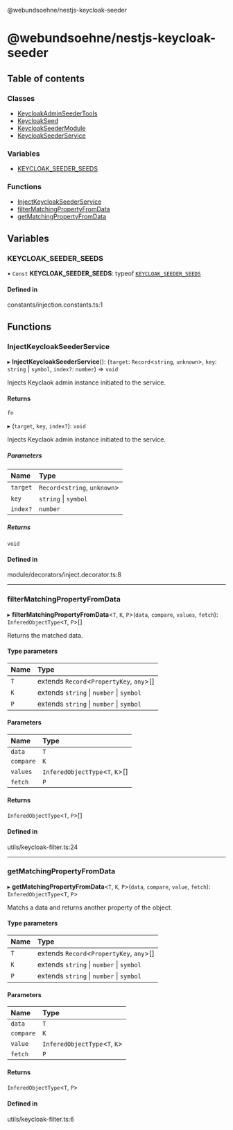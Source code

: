 @webundsoehne/nestjs-keycloak-seeder

# @webundsoehne/nestjs-keycloak-seeder

## Table of contents

### Classes

- [KeycloakAdminSeederTools](classes/KeycloakAdminSeederTools.md)
- [KeycloakSeed](classes/KeycloakSeed.md)
- [KeycloakSeederModule](classes/KeycloakSeederModule.md)
- [KeycloakSeederService](classes/KeycloakSeederService.md)

### Variables

- [KEYCLOAK\_SEEDER\_SEEDS](README.md#keycloak_seeder_seeds)

### Functions

- [InjectKeycloakSeederService](README.md#injectkeycloakseederservice)
- [filterMatchingPropertyFromData](README.md#filtermatchingpropertyfromdata)
- [getMatchingPropertyFromData](README.md#getmatchingpropertyfromdata)

## Variables

### KEYCLOAK\_SEEDER\_SEEDS

• `Const` **KEYCLOAK\_SEEDER\_SEEDS**: typeof [`KEYCLOAK_SEEDER_SEEDS`](README.md#keycloak_seeder_seeds)

#### Defined in

constants/injection.constants.ts:1

## Functions

### InjectKeycloakSeederService

▸ **InjectKeycloakSeederService**(): (`target`: `Record`<`string`, `unknown`\>, `key`: `string` \| `symbol`, `index?`: `number`) => `void`

Injects Keyclaok admin instance initiated to the service.

#### Returns

`fn`

▸ (`target`, `key`, `index?`): `void`

Injects Keyclaok admin instance initiated to the service.

##### Parameters

| Name | Type |
| :------ | :------ |
| `target` | `Record`<`string`, `unknown`\> |
| `key` | `string` \| `symbol` |
| `index?` | `number` |

##### Returns

`void`

#### Defined in

module/decorators/inject.decorator.ts:8

___

### filterMatchingPropertyFromData

▸ **filterMatchingPropertyFromData**<`T`, `K`, `P`\>(`data`, `compare`, `values`, `fetch`): `InferedObjectType`<`T`, `P`\>[]

Returns the matched data.

#### Type parameters

| Name | Type |
| :------ | :------ |
| `T` | extends `Record`<`PropertyKey`, `any`\>[] |
| `K` | extends `string` \| `number` \| `symbol` |
| `P` | extends `string` \| `number` \| `symbol` |

#### Parameters

| Name | Type |
| :------ | :------ |
| `data` | `T` |
| `compare` | `K` |
| `values` | `InferedObjectType`<`T`, `K`\>[] |
| `fetch` | `P` |

#### Returns

`InferedObjectType`<`T`, `P`\>[]

#### Defined in

utils/keycloak-filter.ts:24

___

### getMatchingPropertyFromData

▸ **getMatchingPropertyFromData**<`T`, `K`, `P`\>(`data`, `compare`, `value`, `fetch`): `InferedObjectType`<`T`, `P`\>

Matchs a data and returns another property of the object.

#### Type parameters

| Name | Type |
| :------ | :------ |
| `T` | extends `Record`<`PropertyKey`, `any`\>[] |
| `K` | extends `string` \| `number` \| `symbol` |
| `P` | extends `string` \| `number` \| `symbol` |

#### Parameters

| Name | Type |
| :------ | :------ |
| `data` | `T` |
| `compare` | `K` |
| `value` | `InferedObjectType`<`T`, `K`\> |
| `fetch` | `P` |

#### Returns

`InferedObjectType`<`T`, `P`\>

#### Defined in

utils/keycloak-filter.ts:6
